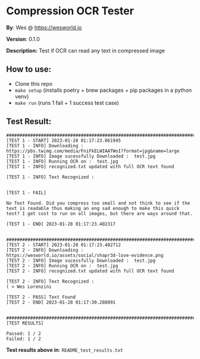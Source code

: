 # Compression OCR Tester
**By**: Wes @ https://wesworld.io

**Version**: 0.1.0

**Description:**
Test if OCR can read any text in compressed image

## How to use:
- Clone this repo
- `make setup` (installs poetry + brew packages + pip packages in a python venv)
- `make run` (runs 1 fail + 1 success test case)


## Test Result:
```
################################################################################################
[TEST 1 - START] 2023-01-28 01:17:23.061945
[TEST 1 - INFO] Downloading :  https://pbs.twimg.com/media/FniFkELWIAATWoI?format=jpg&name=large
[TEST 1 - INFO] Image sucessfully Downloaded :  test.jpg
[TEST 1 - INFO] Running OCR on :  test.jpg
[TEST 1 - INFO] recognized.txt updated with full OCR text found

[TEST 1 - INFO] Text Recognized : 


[TEST 1 - FAIL]

No Text Found. Did you compress too small and not think to see if the text is readable thus making an eng sad enough to make this quick test? I get cost to run on all images, but there are ways around that.

[TEST 1 - END] 2023-01-28 01:17:23.402317


################################################################################################
[TEST 2 - START] 2023-01-28 01:17:23.402712
[TEST 2 - INFO] Downloading :  https://wesworld.io/assets/social/shapr3d-love-evidence.png
[TEST 2 - INFO] Image sucessfully Downloaded :  test.jpg
[TEST 2 - INFO] Running OCR on :  test.jpg
[TEST 2 - INFO] recognized.txt updated with full OCR text found

[TEST 2 - INFO] Text Recognized : 
( > Wes Lorenzini

[TEST 2 - PASS] Text Found
[TEST 2 - END] 2023-01-28 01:17:30.288091


################################################################################################
[TEST RESULTS]

Passed: 1 / 2
Failed: 1 / 2
```
**Test results above in**: `README_test_results.txt`